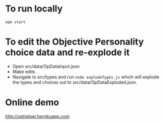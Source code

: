 # To run locally
`npm start`

# To edit the Objective Personality choice data and re-explode it
- Open src/data/OpDataInput.json
- Make edits
- Navigate to src/types and run `node explodeTypes.js` which will explode the types and choices out to src/data/OpDataExploded.json.

# Online demo
http://ophelper.herokuapp.com
